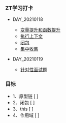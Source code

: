 ### ZT学习打卡

- DAY_20210118
    - [变量提升和函数提升](ZTTUO/JavaScript/变量提升和函数提升/变量提升和函数提升.md)
    - [执行上下文](ZTTUO/JavaScript/执行上下文/执行上下文.md)
    - [闭包](ZTTUO/JavaScript/闭包/闭包.md)
    - [集中收集](ZTTUO/JavaScript/集中收集/index.md)
    
- DAY_20210119
    - [针对性面试题](针对性面试题/JavaScript原型链.md)

### 目标

- 1、原型链 [  ]
- 2、闭包 [  ]
- 3、this [  ]
- 4、作用域 [  ]
